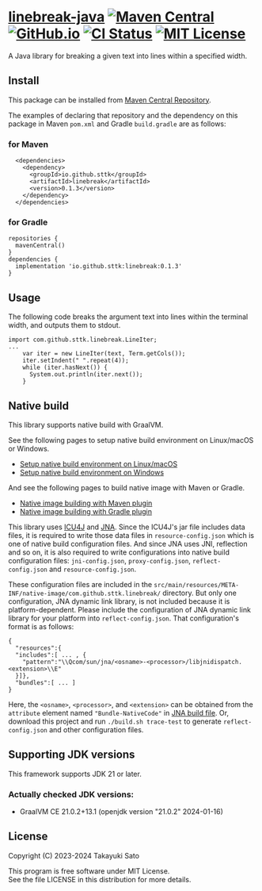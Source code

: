 # [linebreak-java][repo-url] [![Maven Central][mvn-img]][mvn-url] [![GitHub.io][io-img]][io-url] [![CI Status][ci-img]][ci-url] [![MIT License][mit-img]][mit-url]

A Java library for breaking a given text into lines within a specified width.

## Install

This package can be installed from [Maven Central Repository][mvn-url].

The examples of declaring that repository and the dependency on this package in Maven `pom.xml` and Gradle `build.gradle` are as follows:

### for Maven

```
  <dependencies>
    <dependency>
      <groupId>io.github.sttk</groupId>
      <artifactId>linebreak</artifactId>
      <version>0.1.3</version>
    </dependency>
  </dependencies>
```

### for Gradle

```
repositories {
  mavenCentral()
}
dependencies {
  implementation 'io.github.sttk:linebreak:0.1.3'
}
```

## Usage

The following code breaks the argument text into lines within the terminal width, and outputs them to stdout.

```
import com.github.sttk.linebreak.LineIter;
...
    var iter = new LineIter(text, Term.getCols());
    iter.setIndent(" ".repeat(4));
    while (iter.hasNext()) {
      System.out.println(iter.next());
    }
```

## Native build

This library supports native build with GraalVM.

See the following pages to setup native build environment on Linux/macOS or Windows.
- [Setup native build environment on Linux/macOS](https://www.graalvm.org/latest/reference-manual/native-image/)
- [Setup native build environment on Windows](https://www.graalvm.org/latest/docs/getting-started/windows/#prerequisites-for-native-image-on-windows)

And see the following pages to build native image with Maven or Gradle.
- [Native image building with Maven plugin](https://graalvm.github.io/native-build-tools/latest/maven-plugin.html)
- [Native image building with Gradle plugin](https://graalvm.github.io/native-build-tools/latest/gradle-plugin.html)

This library uses [ICU4J](https://icu.unicode.org/home) and [JNA](https://github.com/java-native-access/jna).
Since the ICU4J's jar file includes data files, it is required to write those data files in `resource-config.json` which is one of native build configuration files.
And since JNA uses JNI, reflection and so on, it is also required to write configurations into native build configuration files: `jni-config.json`, `proxy-config.json`, `reflect-config.json` and `resource-config.json`.

These configuration files are included in the `src/main/resources/META-INF/native-image/com.github.sttk.linebreak/` directory.
But only one configuration, JNA dynamic link library, is not included because it is platform-dependent.
Please include the configuration of JNA dynamic link library for your platform into `reflect-config.json`.
That configuration's format is as follows:

```
{
  "resources":{
  "includes":[ ... , {
    "pattern":"\\Qcom/sun/jna/<osname>-<processor>/libjnidispatch.<extension>\\E"
  }]},
  "bundles":[ ... ]
}
```

Here, the `<osname>`, `<processor>`, and `<extension>` can be obtained from the `attribute` element named `"Bundle-NativeCode"` in [JNA build file](https://github.com/java-native-access/jna/blob/master/build.xml). Or, download this project and run `./build.sh trace-test` to generate `reflect-config.json` and other configuration files.

## Supporting JDK versions

This framework supports JDK 21 or later.

### Actually checked JDK versions:

- GraalVM CE 21.0.2+13.1 (openjdk version "21.0.2" 2024-01-16)

## License

Copyright (C) 2023-2024 Takayuki Sato

This program is free software under MIT License.<br>
See the file LICENSE in this distribution for more details.


[repo-url]: https://github.com/sttk/linebreak-java
[mvn-img]: https://img.shields.io/badge/maven_central-0.1.3-276bdd.svg
[mvn-url]: https://central.sonatype.com/artifact/io.github.sttk/linebreak/0.1.3
[io-img]: https://img.shields.io/badge/github.io-Javadoc-4d7a97.svg
[io-url]: https://sttk.github.io/linebreak-java/
[ci-img]: https://github.com/sttk/linebreak-java/actions/workflows/java-ci.yml/badge.svg?branch=main
[ci-url]: https://github.com/sttk/linebreak-java/actions
[mit-img]: https://img.shields.io/badge/license-MIT-green.svg
[mit-url]: https://opensource.org/licenses/MIT
